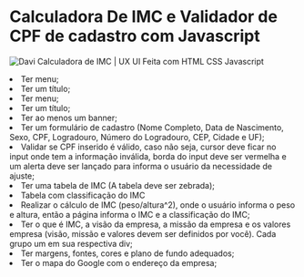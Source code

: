 # Calculadora De IMC e Validador de CPF de cadastro com Javascript

![Davi](https://user-images.githubusercontent.com/87334467/166715667-608bfdbd-6052-4f93-b963-17380d90adb5.gif)
Calculadora de IMC | UX UI Feita com HTML CSS Javascript
<li>Ter menu;</li>
<li>Ter um título;</li>
<li>Ter menu;</li>
<li>Ter um título;</li>
<li>Ter ao menos um banner;</li>
<li>Ter um formulário de cadastro (Nome Completo, Data de Nascimento, Sexo, CPF, Logradouro, Número do Logradouro, CEP, Cidade e UF);</li>
<li>Validar se CPF inserido é válido, caso não seja, cursor deve ficar no input onde tem a informação inválida, borda do input deve ser vermelha e um alerta deve ser lançado para informa o usuário da necessidade de ajuste;</li>
<li>Ter uma tabela de IMC (A tabela deve ser zebrada);</li>
<li>Tabela com classificação do IMC</li>
<li>Realizar o cálculo de IMC (peso/altura^2), onde o usuário informa o peso e altura, então a página informa o IMC e a classificação do IMC;</li>
<li>Ter o que é IMC, a visão da empresa, a missão da empresa e os valores empresa (visão, missão e valores devem ser definidos por você). Cada grupo um em sua respectiva div;</li>
<li>Ter margens, fontes, cores e plano de fundo adequados;</li>
<li>Ter o mapa do Google com o endereço da empresa;</li>
